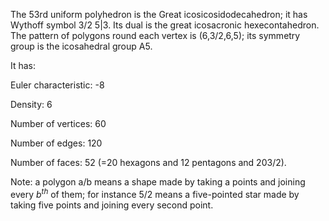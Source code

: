 The 53rd uniform polyhedron is the Great icosicosidodecahedron; it has
Wythoff symbol 3/2 5|3. Its dual is the great icosacronic
hexecontahedron. The pattern of polygons round each vertex is
(6,3/2,6,5); its symmetry group is the icosahedral group A5.

It has:

Euler characteristic: -8

Density: 6

Number of vertices: 60

Number of edges: 120

Number of faces: 52 (=20 hexagons and 12 pentagons and
20<span>3/2</span>).

Note: a polygon a/b means a shape made by taking a points and joining
every $b^{th}$ of them; for instance 5/2 means a five-pointed star made
by taking five points and joining every second point.
